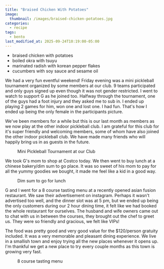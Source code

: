 ```yaml
---
title: "Braised Chicken With Potatoes"
image: 
  thumbnail: /images/braised-chicken-potatoes.jpg
categories:
  - recipe
tags:
  - bento
last_modified_at: 2025-09-24T10:19:00-05:00
---
```


* braised chicken with potatoes
* boiled okra with tsuyu
* marinated radish with korean pepper flakes
* cucumbers with soy sauce and sesame oil

We had a very fun eventful weekend! Friday evening was a mini pickleball tournament organized by some members at our club. 9 teams participated and only guys signed up even though it was not gender restricted. I went to watch to support G as he joined too. Halfway through the tournament, one of the guys had a foot injury and they asked me to sub in. I ended up playing 2 games for him, won one and lost one. I had fun. That's how I ended up being the only female in the participants picture. 

We've been members for a while but this is our last month as members as we now play at the other indoor pickleball club. I am grateful for this club for it's super friendly and welcoming members, some of whom have also joined the other indoor pickleball club. We have made many friends who will happily bring us in as guests in the future.

<figure>
  <a href="#"><img src="{{ '/images/pickleball-tournament.jpg' | absolute_url }}" alt=""></a>
  <figcaption>Mini Pickleball Tournament at our Club</figcaption>
</figure> 

We took G's mom to shop at Costco today. We then went to buy lunch at a chinese bakery/dim sum to go place. It was so sweet of his mom to pay for all the yummy goodies we bought, it made me feel like a kid in a good way.

<figure>
  <a href="#"><img src="{{ '/images/dim-sum-togo.jpg' | absolute_url }}" alt=""></a>
  <figcaption>Dim sum to go for lunch</figcaption>
</figure> 

G and I went for a 8 course tasting menu at a recently opened asian fusion restaurant. We saw their advertisement on instagram. Perhaps it wasn't advertised too well, and the dinner slot was at 5 pm, but we ended up being the only customers during our 2 hour dining time, it felt like we had booked the whole restaurant for ourselves. The husband and wife owners came out to chat with us in between the courses, they brought out the chef to greet us. They were so friendly and gracious, we felt like VIPs!

The food was pretty good and very good value for the $120/person gratuity included. It was a very memorable and pleasant dining experience. We live in a smallish town and enjoy trying all the new places whenever it opens up. I'm thankful we get a new place to try every couple months as this town is growing very fast. 

<figure>
  <a href="#"><img src="{{ '/images/tasting-menu.jpg' | absolute_url }}" alt=""></a>
  <figcaption>8 course tasting menu</figcaption>
</figure> 